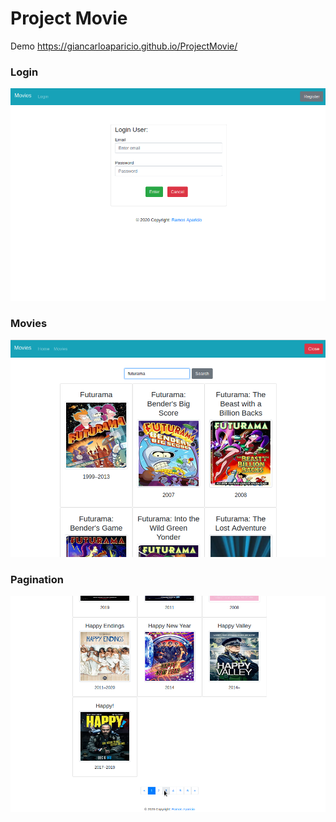 # Project Movie

Demo https://giancarloaparicio.github.io/ProjectMovie/

### Login

![Login](photo1.png)

### Movies

![Login](photo2.png)

### Pagination

![Login](photo3.png)
